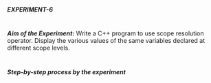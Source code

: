 #
**_EXPERIMENT-6_**
#
**_Aim of the Experiment:_**
Write a C++ program to use scope resolution operator. Display the various values
of the same variables declared at different scope levels.

#
**_Step-by-step process by the experiment_**
